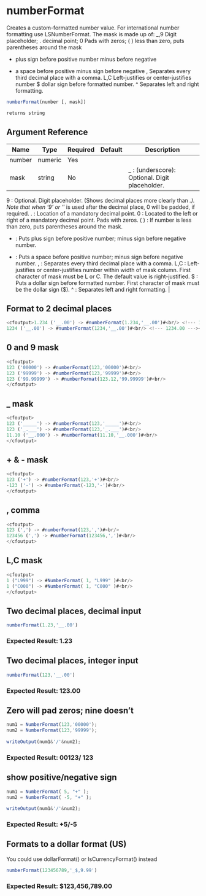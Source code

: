 # numberFormat

Creates a custom-formatted number value. For international
number formatting use LSNumberFormat.
The mask is made up of:
_,9 Digit placeholder; . decimal point; 0 Pads with zeros;
( ) less than zero, puts parentheses around the mask
+ plus sign before positive number minus before negative
- a space before positive minus sign before negative
, Separates every third decimal place with a comma.
L,C Left-justifies or center-justifies number
$ dollar sign before formatted number.
^ Separates left and right formatting.

```javascript
numberFormat(number [, mask])
```

```javascript
returns string
```

## Argument Reference

| Name | Type | Required | Default | Description |
| --- | --- | --- | --- | --- |
| number | numeric | Yes |  |  |
| mask | string | No |  | _ : (underscore): Optional. Digit placeholder.
9 : Optional. Digit placeholder. (Shows decimal places more clearly than _.). Note that when ‘9’ or ‘_’  is used after the decimal place, 0 will be padded, if required. 
. : Location of a mandatory decimal point.
0 : Located to the left or right of a mandatory decimal point. Pads with zeros.
( ) : If number is less than zero, puts parentheses around the mask.
+ : Puts plus sign before positive number; minus sign before negative number.
- : Puts a space before positive number; minus sign before negative number.
, : Separates every third decimal place with a comma.
L,C : Left-justifies or center-justifies number within width of mask column. First character of mask must be L or C. The default value is right-justified.
$ : Puts a dollar sign before formatted number. First character of mask must be the dollar sign ($).
^ : Separates left and right formatting. |

## Format to 2 decimal places

```javascript
<cfoutput>1.234 ('__.00') -> #numberFormat(1.234,'__.00')#<br/> <!--- 1.23 --->
1234 ('__.00') -> #numberFormat(1234,'__.00')#<br/> <!--- 1234.00 ---></cfoutput>
```

## 0 and 9 mask

```javascript
<cfoutput>
123 ('00000') -> #numberFormat(123,'00000')#<br/>
123 ('99999') -> #numberFormat(123,'99999')#<br/>
123 ('99.99999') -> #numberFormat(123.12,'99.99999')#<br/>
</cfoutput>
```

## _ mask

```javascript
<cfoutput>
123 ('_____') -> #numberFormat(123,'_____')#<br/>
123 ('_.___') -> #numberFormat(123,'_.___')#<br/>
11.10 ('__.000') -> #numberFormat(11.10,'__.000')#<br/>
</cfoutput>
```

## + & - mask

```javascript
<cfoutput>
123 ('+') -> #numberFormat(123,'+')#<br/>
-123 ('-') -> #numberFormat(-123,'-')#<br/>
</cfoutput>
```

## , comma

```javascript
<cfoutput>
123 (',') -> #numberFormat(123,',')#<br/>
123456 (',') -> #numberFormat(123456,',')#<br/>
</cfoutput>
```

## L,C mask

```javascript
<cfoutput>
1 ("L999") -> #NumberFormat( 1, "L999" )#<br/>
1 ("C000") -> #NumberFormat( 1, "C000" )#<br/>
</cfoutput>
```

## Two decimal places, decimal input

```javascript
numberFormat(1.23,'__.00')
```

### Expected Result: 1.23

## Two decimal places, integer input

```javascript
numberFormat(123,'__.00')
```

### Expected Result: 123.00

## Zero will pad zeros; nine doesn’t

```javascript
num1 = NumberFormat(123,'00000');
num2 = NumberFormat(123,'99999');
    
writeOutput(num1&'/'&num2);
```

### Expected Result: 00123/ 123

## show positive/negative sign

```javascript
num1 = NumberFormat( 5, "+" );
num2 = NumberFormat( -5, "+" );
    
writeOutput(num1&'/'&num2);
```

### Expected Result: +5/-5

## Formats to a dollar format (US)

You could use dollarFormat() or lsCurrencyFormat() instead

```javascript
numberFormat(123456789,'_$,9.99')
```

### Expected Result: $123,456,789.00
